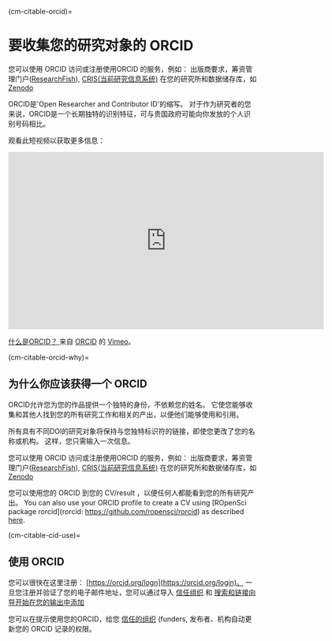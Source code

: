 (cm-citable-orcid)=
# 要收集您的研究对象的 ORCID

您可以使用 ORCID 访问或注册使用ORCID 的服务，例如： 出版商要求，筹资管理门户([ResearchFish](https://researchfish.com/)), [CRIS(当前研究信息系统)](https://en.wikipedia.org/wiki/Current_research_information_system) 在您的研究所和数据储存库，如 [Zenodo](https://zenodo.org)

ORCID是'Open Researcher and Contributor ID'的缩写。 对于作为研究者的您来说，ORCID是一个长期独特的识别特征，可与贵国政府可能向你发放的个人识别号码相比。

观看此短视频以获取更多信息：
<div class="video-container">
  <iframe src="https://player.vimeo.com/video/97150912" width="640" height="360" frameborder="0" allow="autoplay; fullscreen; picture-in-picture" allowfullscreen></iframe>
  <p><a href="https://vimeo.com/97150912">什么是ORCID？ </a> 来自 <a href="https://vimeo.com/orcidvideos">ORCID</a> 的 <a href="https://vimeo.com">Vimeo</a>。</p>
</div>

(cm-citable-orcid-why)=
## 为什么你应该获得一个 ORCID

ORCID允许您为您的作品提供一个独特的身份，不依赖您的姓名。 它使您能够收集和其他人找到您的所有研究工作和相关的产出，以便他们能够使用和引用。

所有具有不同DOI的研究对象将保持与您独特标识符的链接，即使您更改了您的名称或机构。 这样，您只需输入一次信息。

您可以使用 ORCID 访问或注册使用ORCID 的服务，例如： 出版商要求，筹资管理门户([ResearchFish](https://researchfish.com/)), [CRIS(当前研究信息系统)](https://en.wikipedia.org/wiki/Current_research_information_system) 在您的研究所和数据储存库，如 [Zenodo](https://zenodo.org)

您可以使用您的 ORCID 到您的 CV/result ，以便任何人都能看到您的所有研究产出。 You can also use your ORCID profile to create a CV using \[ROpenSci package rorcid\](rorcid: https://github.com/ropensci/rorcid) as described [here](https://discuss.ropensci.org/t/using-rorcid-to-generate-a-website-cv/1806).

(cm-citable-cid-use)=
## 使用 ORCID

您可以很快在这里注册： [https://orcid.org/logn](https://orcid.org/login)。 一旦您注册并验证了您的电子邮件地址，您可以通过导入 [信任组织](https://support.orcid.org/hc/en-us/articles/360006973893) 和 [搜索和链接向导开始在您的输出中添加](https://support.orcid.org/hc/en-us/articles/360006973653-Add-works-by-direct-import-from-other-systems)

您可以在提示使用您的ORCID，给您 [信任的组织](https://support.orcid.org/hc/en-us/articles/360006973893) (funders, 发布者、机构自动更新您的 ORCID 记录的权限。
